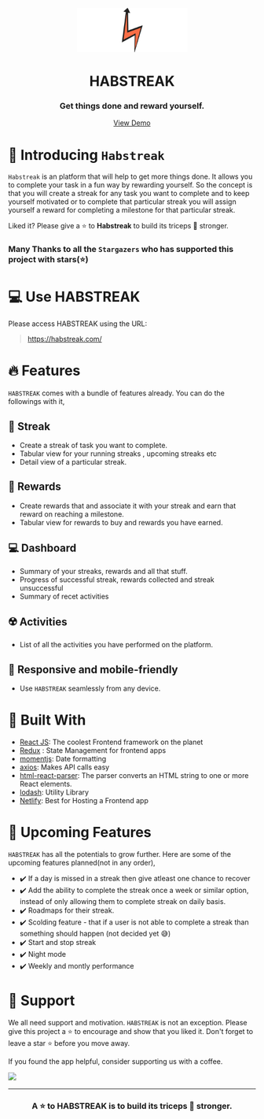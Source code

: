 <p align="center">
    <a href="https://habstreak.com" target="_blank">
        <img src="./src/assests/images/Logo-Icon.svg" alt="habstreak-logo" width="225"/>
    </a>
    
</p>
<h1 align="center">
  HABSTREAK
</h1>

<h3 align="center">Get things done and reward yourself.</h3>

<p align="center">
    <a href="https://habstreak.com" target="_blank">View Demo</a>
</p>

# 👋 Introducing `Habstreak`
`Habstreak` is an platform that will help to get more things done. It allows you to complete your task in a fun way by rewarding yourself. So the concept is that you will create a streak for any task you want to complete and to keep yourself motivated or to complete that particular streak you will assign yourself a reward for completing a milestone for that particular streak.


Liked it? Please give a ⭐️ to <b>Habstreak</b> to build its triceps 💪 stronger.

### Many Thanks to all the `Stargazers` who has supported this project with stars(⭐)

# 💻 Use HABSTREAK
Please access HABSTREAK using the URL:

> https://habstreak.com/

# 🔥 Features
`HABSTREAK` comes with a bundle of features already. You can do the followings with it,

## 🚀 Streak
 - Create a streak of task you want to complete.
 - Tabular view for your running streaks , upcoming streaks etc
 - Detail view of a particular streak.

## 🎁 Rewards
- Create rewards that and associate it with your streak and earn that reward on reaching a milestone.
- Tabular view for rewards to buy and rewards you have earned.

## 💻 Dashboard
- Summary of your streaks, rewards and all that stuff.
- Progress of successful streak, rewards collected and streak unsuccessful
- Summary of recet activities

## ☢️ Activities
- List of all the activities you have performed on the platform.

## 📱 Responsive and mobile-friendly
- Use `HABSTREAK` seamlessly from any device.

# 🍔 Built With
- [React JS](https://reactjs.org/): The coolest Frontend framework on the planet
- [Redux](https://redux.js.org/) : State Management for frontend apps
- [momentjs](https://momentjs.com/): Date formatting
- [axios](https://github.com/axios/axios): Makes API calls easy
- [html-react-parser](https://www.npmjs.com/package/html-react-parser): The parser converts an HTML string to one or more React elements.
- [lodash](https://lodash.com/): Utility Library
- [Netlify](https://www.netlify.com/): Best for Hosting a Frontend app

# 🦄 Upcoming Features
`HABSTREAK` has all the potentials to grow further. Here are some of the upcoming features planned(not in any order),

- ✔️ If a day is missed in a streak then give atleast one chance to recover
- ✔️ Add the ability to complete the streak once a week or similar option, instead of only allowing them to complete streak on daily basis.
- ✔️ Roadmaps for their streak.
- ✔️ Scolding feature - that if a user is not able to complete a streak than something should happen (not decided yet 😅)
- ✔️ Start and stop streak
- ✔️ Night mode
- ✔️ Weekly and montly performance

# 🙏 Support

We all need support and motivation. `HABSTREAK` is not an exception. Please give this project a ⭐️ to encourage and show that you liked it. Don't forget to leave a star ⭐️ before you move away.

If you found the app helpful, consider supporting us with a coffee.

<a href="https://www.buymeacoffee.com/prajwal6bhJ" target="_blank">
    <img src="https://cdn.buymeacoffee.com/buttons/v2/default-yellow.png" height="50px">
</a> 

---

<h3 align="center">
A ⭐️ to <b>HABSTREAK</b> is to build its triceps 💪 stronger.
</h3>
